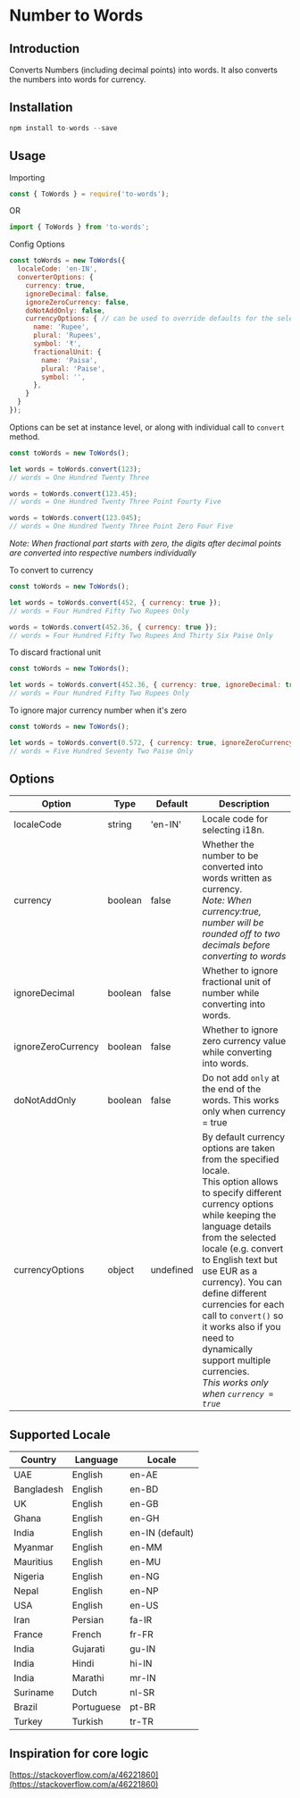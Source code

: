 # Number to Words

## Introduction

Converts Numbers (including decimal points) into words. It also converts the numbers into words for currency.

## Installation

```js
npm install to-words --save
```

## Usage

Importing
```js
const { ToWords } = require('to-words');
```
OR
```js
import { ToWords } from 'to-words';
```

Config Options
```js
const toWords = new ToWords({
  localeCode: 'en-IN',
  converterOptions: {
    currency: true,
    ignoreDecimal: false,
    ignoreZeroCurrency: false,
    doNotAddOnly: false,
    currencyOptions: { // can be used to override defaults for the selected locale
      name: 'Rupee',
      plural: 'Rupees',
      symbol: '₹',
      fractionalUnit: {
        name: 'Paisa',
        plural: 'Paise',
        symbol: '',
      },
    }
  }
});
```
Options can be set at instance level, or along with individual call to `convert` method.

```js
const toWords = new ToWords();

let words = toWords.convert(123);
// words = One Hundred Twenty Three

words = toWords.convert(123.45);
// words = One Hundred Twenty Three Point Fourty Five

words = toWords.convert(123.045);
// words = One Hundred Twenty Three Point Zero Four Five
```
*Note: When fractional part starts with zero, the digits after decimal points are converted into respective numbers individually*


To convert to currency

```js
const toWords = new ToWords();

let words = toWords.convert(452, { currency: true });
// words = Four Hundred Fifty Two Rupees Only

words = toWords.convert(452.36, { currency: true });
// words = Four Hundred Fifty Two Rupees And Thirty Six Paise Only

```

To discard fractional unit

```js
const toWords = new ToWords();

let words = toWords.convert(452.36, { currency: true, ignoreDecimal: true });
// words = Four Hundred Fifty Two Rupees Only
```

To ignore major currency number when it's zero

```js
const toWords = new ToWords();

let words = toWords.convert(0.572, { currency: true, ignoreZeroCurrency: true });
// words = Five Hundred Seventy Two Paise Only
```


## Options
| Option  | Type | Default | Description |
| ------------- | ------------- | ------------- | ------------- |
| localeCode | string | 'en-IN' | Locale code for selecting i18n. |
| currency | boolean | false | Whether the number to be converted into words written as currency.<br/>*Note: When currency:true, number will be rounded off to two decimals before converting to words* |
| ignoreDecimal | boolean | false | Whether to ignore fractional unit of number while converting into words. |
| ignoreZeroCurrency | boolean | false | Whether to ignore zero currency value while converting into words. |
| doNotAddOnly | boolean | false | Do not add `only` at the end of the words. This works only when currency = true |
| currencyOptions | object | undefined | By default currency options are taken from the specified locale.<br/>This option allows to specify different currency options while keeping the language details from the selected locale (e.g. convert to English text but use EUR as a currency). You can define different currencies for each call to `convert()` so it works also if you need to dynamically support multiple currencies.<br/>*This works only when `currency = true`* |

## Supported Locale
| Country  | Language | Locale |
| ------------- | ------------- | ------------- |
| UAE | English | en-AE |
| Bangladesh | English | en-BD |
| UK | English | en-GB |
| Ghana | English | en-GH |
| India | English | en-IN (default) |
| Myanmar | English | en-MM |
| Mauritius | English | en-MU |
| Nigeria | English | en-NG |
| Nepal | English | en-NP |
| USA | English | en-US |
| Iran | Persian | fa-IR |
| France | French | fr-FR |
| India | Gujarati | gu-IN |
| India | Hindi | hi-IN |
| India | Marathi | mr-IN |
| Suriname | Dutch | nl-SR |
| Brazil | Portuguese | pt-BR |
| Turkey | Turkish | tr-TR |


## Inspiration for core logic
[https://stackoverflow.com/a/46221860](https://stackoverflow.com/a/46221860)

